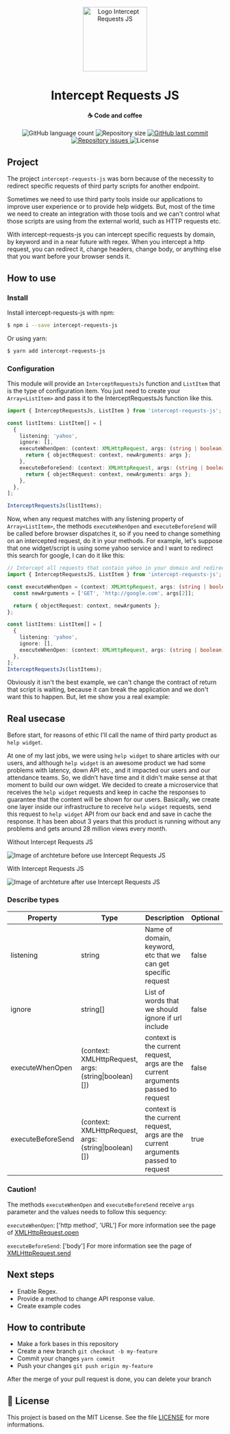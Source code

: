 <p align="center">
  <img src="https://github.com/luispmoraisc/intercept-requests-js/blob/master/assets/logo.png" alt="Logo Intercept Requests JS" width="150"/>
</p>
<h1 align="center">
    Intercept Requests JS
</h1>

<h4 align="center">
    ☕ Code and coffee
</h4>
<p align="center">
  <img alt="GitHub language count" src="https://img.shields.io/github/languages/count/luispmoraisc/intercept_requests_js?style=for-the-badge">

  <img alt="Repository size" src="https://img.shields.io/github/repo-size/luispmoraisc/intercept_requests_js?style=for-the-badge">
  
  <a href="https://github.com/luispmoraisc/intercept_requests_js/commits/master">
    <img alt="GitHub last commit" src="https://img.shields.io/github/last-commit/luispmoraisc/intercept_requests_js/master?style=for-the-badge">
  </a>

  <a href="https://github.com/luispmoraisc/intercept_requests_js/issues">
    <img alt="Repository issues" src="https://img.shields.io/github/issues/luispmoraisc/intercept_requests_js?style=for-the-badge">
  </a>

  <img alt="License" src="https://img.shields.io/badge/license-MIT-brightgreen">
</p>

## Project

The project `intercept-requests-js` was born because of the necessity to redirect specific requests of third party
scripts for another endpoint.

Sometimes we need to use third party tools inside our applications to improve user experience or to provide help
widgets. But, most of the time we need to create an integration with those tools and we can't control what those scripts
are using from the external world, such as HTTP requests etc.

With intercept-requests-js you can intercept specific requests by domain, by keyword and in a near future with regex.
When you intercept a http request, you can redirect it, change headers, change body, or anything else that you want
before your browser sends it.

## How to use

### Install

Install intercept-requests-js with npm:

```sh
$ npm i --save intercept-requests-js
```

Or using yarn:

```sh
$ yarn add intercept-requests-js
```

### Configuration

This module will provide an `InterceptRequestsJs` function and `ListItem` that is the type of configuration item. You
just need to create your `Array<ListItem>` and pass it to the InterceptRequestsJs function like this.

```ts
import { InterceptRequestsJs, ListItem } from 'intercept-requests-js';

const listItems: ListItem[] = [
  {
    listening: 'yahoo',
    ignore: [],
    executeWhenOpen: (context: XMLHttpRequest, args: (string | boolean)[]) => {
      return { objectRequest: context, newArguments: args };
    },
    executeBeforeSend: (context: XMLHttpRequest, args: (string | boolean)[]) => {
      return { objectRequest: context, newArguments: args };
    },
  },
];

InterceptRequestsJs(listItems);
```

Now, when any request matches with any listening property of `Array<ListItem>`, the methods `executeWhenOpen` and
`executeBeforeSend` will be called before browser dispatches it, so if you need to change something on an intercepted
request, do it in your methods. For example, let's suppose that one widget/script is using some yahoo service and I want
to redirect this search for google, I can do it like this:

```ts
// Intercept all requests that contain yahoo in your domain and redirect to google:
import { InterceptRequestsJS, ListItem } from 'intercept-requests-js';

const executeWhenOpen = (context: XMLHttpRequest, args: (string | boolean)[]) => {
  const newArguments = ['GET', 'http://google.com', args[2]];

  return { objectRequest: context, newArguments };
};

const listItems: ListItem[] = [
  {
    listening: 'yahoo',
    ignore: [],
    executeWhenOpen: (context: XMLHttpRequest, args: (string | boolean)[]) => executeWhenOpen,
  },
];
InterceptRequestsJs(listItems);
```

Obviously it isn't the best example, we can't change the contract of return that script is waiting, because it can break
the application and we don't want this to happen. But, let me show you a real example:

## Real usecase

Before start, for reasons of ethic I'll call the name of third party product as `help widget`.

At one of my last jobs, we were using `help widget` to share articles with our users, and although `help widget` is an
awesome product we had some problems with latency, down API etc., and it impacted our users and our attendance teams.
So, we didn’t have time and it didn't make sense at that moment to build our own widget. We decided to create a
microservice that receives the `help widget` requests and keep in cache the responses to guarantee that the content will
be shown for our users. Basically, we create one layer inside our infrastructure to receive `help widget` requests, send
this request to `help widget` API from our back end and save in cache the response. It has been about 3 years that this
product is running without any problems and gets around 28 million views every month.

Without Intercept Requests JS

![Image of archteture before use Intercept Requests JS](https://github.com/luispmoraisc/intercept-requests-js/blob/master/assets/before.png)

With Intercept Requests JS

![Image of archteture after use Intercept Requests JS](https://github.com/luispmoraisc/intercept-requests-js/blob/master/assets/after.png)

### Describe types

| Property          | Type                                                 | Description                                                                      | Optional |
| ----------------- | ---------------------------------------------------- | -------------------------------------------------------------------------------- | -------- |
| listening         | string                                               | Name of domain, keyword, etc that we can get specific request                    | false    |
| ignore            | string[]                                             | List of words that we should ignore if url include                               | false    |
| executeWhenOpen   | (context: XMLHttpRequest, args: (string\|boolean)[]) | context is the current request, args are the current arguments passed to request | false    |
| executeBeforeSend | (context: XMLHttpRequest, args: (string\|boolean)[]) | context is the current request, args are the current arguments passed to request | true     |

### Caution!

The methods `executeWhenOpen` and `executeBeforeSend` receive `args` parameter and the values needs to follow this
sequency:

`executeWhenOpen`: ['http method', 'URL'] For more information see the page of
[XMLHttpRequest.open](https://developer.mozilla.org/pt-BR/docs/Web/API/XMLHttpRequest/open)

`executeBeforeSend`: ['body'] For more information see the page of
[XMLHttpRequest.send](https://developer.mozilla.org/pt-BR/docs/Web/API/XMLHttpRequest/send)

## Next steps

- Enable Regex.
- Provide a method to change API response value.
- Create example codes

## How to contribute

- Make a fork bases in this repository
- Create a new branch `git checkout -b my-feature`
- Commit your changes `yarn commit`
- Push your changes `git push origin my-feature`

After the merge of your pull request is done, you can delete your branch

## 📝 License

This project is based on the MIT License. See the file [LICENSE](LICENSE) for more informations.
